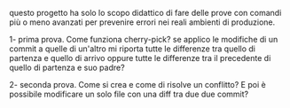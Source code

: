 questo progetto ha solo lo scopo didattico di fare delle prove con comandi più o meno avanzati 
per prevenire errori nei reali ambienti di produzione.

1- prima prova. Come funziona cherry-pick? 
  se applico le modifiche di un commit a quelle di un'altro mi riporta tutte le differenze tra quello di partenza e quello di arrivo 
  oppure tutte le differenze tra il precedente di quello di partenza e suo padre?
  
2- seconda prova. Come si crea e come di risolve un conflitto? E poi è possibile modificare un solo file con una diff tra due due commit?
